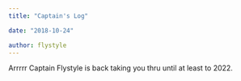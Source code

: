 ```yaml
---
title: "Captain's Log"

date: "2018-10-24"

author: flystyle
---
```


Arrrrr Captain Flystyle is back taking you thru until at least to 2022. 